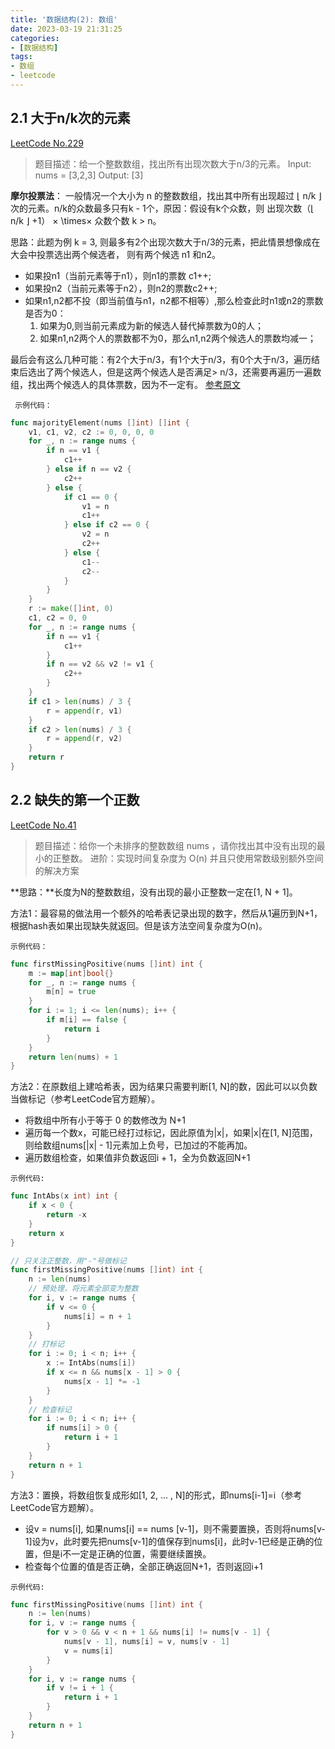 ```yaml
---
title: '数据结构(2): 数组'
date: 2023-03-19 21:31:25
categories:
- [数据结构]
tags:
- 数组
- leetcode
---
```


## 2.1 大于n/k次的元素
[LeetCode No.229](https://leetcode-cn.com/problems/majority-element-ii/)

> 题目描述：给一个整数数组，找出所有出现次数大于n/3的元素。
Input: nums = [3,2,3]
Output: [3]

**摩尔投票法**： 一般情况一个大小为 n 的整数数组，找出其中所有出现超过 ⌊ n/k ⌋ 次的元素。n/k的众数最多只有k - 1个，原因：假设有k个众数，则 出现次数（⌊ n/k ⌋ +1） × \times× 众数个数 k > n。

思路：此题为例 k = 3, 则最多有2个出现次数大于n/3的元素，把此情景想像成在大会中投票选出两个候选者， 则有两个候选 n1 和n2。
- 如果投n1（当前元素等于n1），则n1的票数 c1++;
- 如果投n2（当前元素等于n2），则n2的票数c2++;
- 如果n1,n2都不投（即当前值与n1，n2都不相等）,那么检查此时n1或n2的票数是否为0：
  1. 如果为0,则当前元素成为新的候选人替代掉票数为0的人；
  2. 如果n1,n2两个人的票数都不为0，那么n1,n2两个候选人的票数均减一；

最后会有这么几种可能：有2个大于n/3，有1个大于n/3，有0个大于n/3，遍历结束后选出了两个候选人，但是这两个候选人是否满足> n/3，还需要再遍历一遍数组，找出两个候选人的具体票数，因为不一定有。
[参考原文](https://blog.csdn.net/weixin_43946031/article/details/113856373)

` 示例代码：`
```go
func majorityElement(nums []int) []int {
    v1, c1, v2, c2 := 0, 0, 0, 0
    for _, n := range nums {
        if n == v1 {
            c1++
        } else if n == v2 {
            c2++
        } else {
            if c1 == 0 {
                v1 = n
                c1++
            } else if c2 == 0 {
                v2 = n
                c2++
            } else {
                c1--
                c2-- 
            }
        }
    }
    r := make([]int, 0)
    c1, c2 = 0, 0
    for _, n := range nums {
        if n == v1 {
            c1++
        }
        if n == v2 && v2 != v1 {
            c2++
        }
    }
    if c1 > len(nums) / 3 {
        r = append(r, v1)
    }
    if c2 > len(nums) / 3 {
        r = append(r, v2)
    }
    return r
}
```

## 2.2 缺失的第一个正数
[LeetCode No.41](https://leetcode-cn.com/problems/first-missing-positive/)

> 题目描述：给你一个未排序的整数数组 nums ，请你找出其中没有出现的最小的正整数。
进阶：实现时间复杂度为 O(n) 并且只使用常数级别额外空间的解决方案

**思路：**长度为N的整数数组，没有出现的最小正整数一定在[1, N + 1]。

方法1：最容易的做法用一个额外的哈希表记录出现的数字，然后从1遍历到N+1，根据hash表如果出现缺失就返回。但是该方法空间复杂度为O(n)。

`示例代码：`
```go
func firstMissingPositive(nums []int) int {
	m := map[int]bool{}
	for _, n := range nums {
		m[n] = true
	}
	for i := 1; i <= len(nums); i++ {
		if m[i] == false {
			return i
		}
	}
	return len(nums) + 1
}
```

方法2：在原数组上建哈希表，因为结果只需要判断[1, N]的数，因此可以以负数当做标记（参考LeetCode官方题解）。
- 将数组中所有小于等于 0 的数修改为 N+1
- 遍历每一个数x，可能已经打过标记，因此原值为|x|，如果|x|在[1, N]范围，则给数组nums[|x| - 1]元素加上负号，已加过的不能再加。
- 遍历数组检查，如果值非负数返回i + 1，全为负数返回N+1

`示例代码:`
```go
func IntAbs(x int) int {
	if x < 0 {
		return -x
	}
	return x
}

// 只关注正整数，用"-"号做标记
func firstMissingPositive(nums []int) int {
	n := len(nums)
	// 预处理，将元素全部变为整数
	for i, v := range nums {
		if v <= 0 {
			nums[i] = n + 1
		}
	}
	// 打标记
	for i := 0; i < n; i++ {
		x := IntAbs(nums[i])
		if x <= n && nums[x - 1] > 0 {
			nums[x - 1] *= -1
		}
	}
	// 检查标记
	for i := 0; i < n; i++ {
		if nums[i] > 0 {
			return i + 1
		}
	}
	return n + 1
}
```

方法3：置换，将数组恢复成形如[1, 2, ... , N]的形式，即nums[i-1]=i（参考LeetCode官方题解）。
- 设v = nums[i], 如果nums[i] == nums [v-1]，则不需要置换，否则将nums[v-1]设为v，此时要先把nums[v-1]的值保存到nums[i]，此时v-1已经是正确的位置，但是i不一定是正确的位置，需要继续置换。
- 检查每个位置的值是否正确，全部正确返回N+1，否则返回i+1

`示例代码:`
```go
func firstMissingPositive(nums []int) int {
	n := len(nums)
	for i, v := range nums {
		for v > 0 && v < n + 1 && nums[i] != nums[v - 1] {
			nums[v - 1], nums[i] = v, nums[v - 1]
			v = nums[i]
		}
	}
	for i, v := range nums {
		if v != i + 1 {
			return i + 1
		}
	}
	return n + 1
}
```
